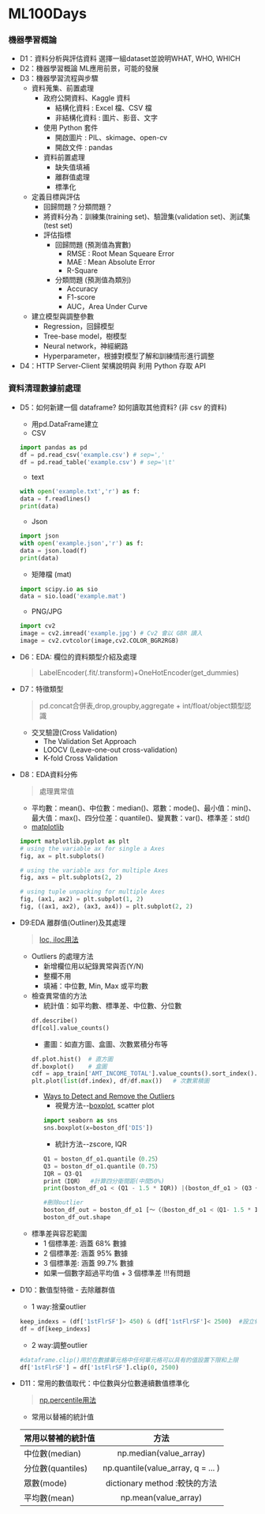 # ML100Days

### 機器學習概論
  * D1：資料分析與評估資料 選擇一組dataset並說明WHAT, WHO, WHICH
  * D2：機器學習概論 ML應用前景，可能的發展
  * D3：機器學習流程與步驟
    * 資料蒐集、前置處理
      * 政府公開資料、Kaggle 資料
        * 結構化資料 : Excel 檔、CSV 檔
        * 非結構化資料 : 圖片、影音、文字
      * 使用 Python 套件
        * 開啟圖片 : PIL、skimage、open-cv
        * 開啟文件 : pandas
      * 資料前置處理
        * 缺失值填補
        * 離群值處理
        * 標準化
    * 定義目標與評估
      * 回歸問題？分類問題？
      * 將資料分為：訓練集(training set)、驗證集(validation set)、測試集(test set)
      * 評估指標
        * 回歸問題 (預測值為實數)
          * RMSE : Root Mean Squeare Error
          * MAE : Mean Absolute Error
          * R-Square
        * 分類問題 (預測值為類別)
          * Accuracy
          * F1-score
          * AUC，Area Under Curve
    * 建立模型與調整參數
      * Regression，回歸模型
      * Tree-base model，樹模型
      * Neural network，神經網路
      * Hyperparameter，根據對模型了解和訓練情形進行調整
  * D4：HTTP Server-Client 架構說明與 利用 Python 存取 API

### 資料清理數據前處理
  * D5：如何新建一個 dataframe? 如何讀取其他資料? (非 csv 的資料)
    * 用pd.DataFrame建立
    * CSV
     ```python
     import pandas as pd
     df = pd.read_csv('example.csv') # sep=','
     df = pd.read_table('example.csv') # sep='\t'
     ```
    * text
     ```python
     with open('example.txt','r') as f:
     data = f.readlines()
     print(data)
     ```
    * Json
     ```python
     import json
     with open('example.json','r') as f:
     data = json.load(f)
     print(data)
     ```
    * 矩陣檔 (mat)
     ```python
     import scipy.io as sio
     data = sio.load('example.mat')
     ```
    * PNG/JPG
     ```python
     import cv2
     image = cv2.imread('example.jpg') # Cv2 會以 GBR 讀入
     image = cv2.cvtcolor(image,cv2.COLOR_BGR2RGB)
     ```
  * D6：EDA: 欄位的資料類型介紹及處理
    > LabelEncoder(.fit/.transform)+OneHotEncoder(get_dummies)
  * D7：特徵類型
    > pd.concat合併表,drop,groupby,aggregate + int/float/object類型認識
    * 交叉驗證(Cross Validation)
      * The Validation Set Approach
      * LOOCV (Leave-one-out cross-validation)
      * K-fold Cross Validation
  * D8：EDA資料分佈
    > 處理異常值
    * 平均數：mean()、中位數：median()、眾數：mode()、最小值：min()、最大值：max()、四分位差：quantile()、變異數：var()、標準差：std()
    * [matplotlib](https://matplotlib.org/stable/index.html)
     ```python
     import matplotlib.pyplot as plt
     # using the variable ax for single a Axes
     fig, ax = plt.subplots()

     # using the variable axs for multiple Axes
     fig, axs = plt.subplots(2, 2)

     # using tuple unpacking for multiple Axes
     fig, (ax1, ax2) = plt.subplot(1, 2)
     fig, ((ax1, ax2), (ax3, ax4)) = plt.subplot(2, 2)
     ```
  * D9:EDA 離群值(Outliner)及其處理
    > [loc, iloc用法](https://blog.csdn.net/W_weiying/article/details/81411257)
    * Outliers 的處理方法
      * 新增欄位用以紀錄異常與否(Y/N)
      * 整欄不用
      * 填補：中位數, Min, Max 或平均數
    * 檢查異常值的方法
      * 統計值：如平均數、標準差、中位數、分位數
       ```python
       df.describe()
       df[col].value_counts()
       ```
      * 畫圖：如直方圖、盒圖、次數累積分布等
       ```python
       df.plot.hist()  # 直方圖
       df.boxplot()    # 盒圖
       cdf = app_train['AMT_INCOME_TOTAL'].value_counts().sort_index().cumsum()  #畫ECDF
       plt.plot(list(df.index), df/df.max())   # 次數累積圖
       ```
      * [Ways to Detect and Remove the Outliers](https://towardsdatascience.com/ways-to-detect-and-remove-the-outliers-404d16608dba)
        * 視覺方法--[boxplot,](https://cloud.tencent.com/developer/article/1429994) scatter plot
         ```python
         import seaborn as sns
         sns.boxplot(x=boston_df['DIS'])
         ```
        * 統計方法--zscore, IQR
         ```python
         Q1 = boston_df_o1.quantile（0.25）
         Q3 = boston_df_o1.quantile（0.75）
         IQR = Q3-Q1 
         print（IQR）  #計算四分衛間距(中間50%)
         print(boston_df_o1 < (Q1 - 1.5 * IQR)) |(boston_df_o1 > (Q3 + 1.5 * IQR))   #列出所有outliers
         
         #刪除outlier
         boston_df_out = boston_df_o1 [〜（（boston_df_o1 <（Q1- 1.5 * IQR））|（boston_df_o1>（Q3 + 1.5 * IQR）））。any（axis = 1）]
         boston_df_out.shape
         ```
     * 標準差與容忍範圍
       * 1 個標準差: 涵蓋 68% 數據
       * 2 個標準差: 涵蓋 95% 數據
       * 3 個標準差: 涵蓋 99.7% 數據
       * 如果一個數字超過平均值 + 3 個標準差 !!!有問題
  * D10：數值型特徵 - 去除離群值
    * 1 way:捨棄outlier
     ```python
     keep_indexs = (df['1stFlrSF']> 450) & (df['1stFlrSF']< 2500)  #設立條件後，將新的數值們存到新變數中
     df = df[keep_indexs]
     ```
    * 2 way:調整outlier
     ```python
     #dataframe.clip()用於在數據單元格中任何單元格可以具有的值設置下限和上限
     df['1stFlrSF'] = df['1stFlrSF'].clip(0, 2500)
     ```
  * D11：常用的數值取代：中位數與分位數連續數值標準化
    > [np.percentile用法](https://www.796t.com/article.php?id=22735)
    * 常用以替補的統計值
    
    | 常用以替補的統計值  |     方法                          |
    | ----------------- |:---------------------------------:|
    | 中位數(median)     | np.median(value_array)            |
    | 分位數(quantiles)  | np.quantile(value_array, q = ... )|
    | 眾數(mode)         | dictionary method :較快的方法      |
    | 平均數(mean)       | np.mean(value_array)              |
